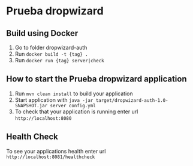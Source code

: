 # Prueba dropwizard
Build using Docker
---
1. Go to folder dropwizard-auth
2. Run `docker build -t {tag} .`
3. Run `docker run {tag} server|check`

How to start the Prueba dropwizard application
---

1. Run `mvn clean install` to build your application
2. Start application with `java -jar target/dropwizard-auth-1.0-SNAPSHOT.jar server config.yml`
3. To check that your application is running enter url `http://localhost:8080`

Health Check
---

To see your applications health enter url `http://localhost:8081/healthcheck`
